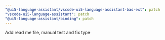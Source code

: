 ```yaml
---
"@ui5-language-assistant/vscode-ui5-language-assistant-bas-ext": patch
"vscode-ui5-language-assistant": patch
"@ui5-language-assistant/binding": patch
---
```


Add read me file, manual test and fix type
